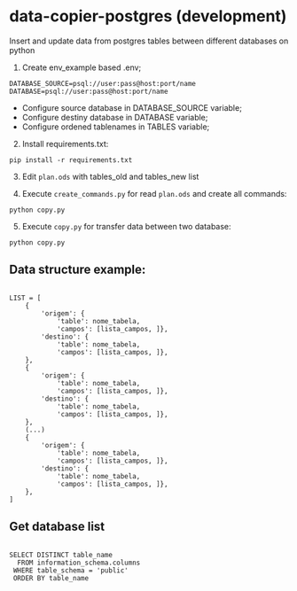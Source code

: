 # data-copier-postgres (development)

Insert and update data from postgres tables between different databases on python

1) Create env_example based .env;

```
DATABASE_SOURCE=psql://user:pass@host:port/name
DATABASE=psql://user:pass@host:port/name
```

* Configure source database in DATABASE_SOURCE variable;
* Configure destiny database in DATABASE variable;
* Configure ordened tablenames in TABLES variable;

2) Install requirements.txt: 

```
pip install -r requirements.txt
```

3) Edit `plan.ods` with tables_old and tables_new list


4) Execute `create_commands.py` for read `plan.ods` and create all commands: 

```
python copy.py
```

5) Execute `copy.py` for transfer data between two database: 

```
python copy.py
```

## Data structure example:

```

LIST = [ 
    {
        'origem': {
            'table': nome_tabela, 
            'campos': [lista_campos, ]},
        'destino': {
            'table': nome_tabela, 
            'campos': [lista_campos, ]},
    },
    {
        'origem': {
            'table': nome_tabela, 
            'campos': [lista_campos, ]},
        'destino': {
            'table': nome_tabela, 
            'campos': [lista_campos, ]},
    },
    (...)
    {
        'origem': {
            'table': nome_tabela, 
            'campos': [lista_campos, ]},
        'destino': {
            'table': nome_tabela, 
            'campos': [lista_campos, ]},
    },
]

``` 

## Get database list

```

SELECT DISTINCT table_name
  FROM information_schema.columns
 WHERE table_schema = 'public'
 ORDER BY table_name

```


